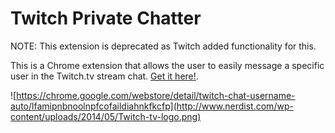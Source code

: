 Twitch Private Chatter
=====================================

NOTE: This extension is deprecated as Twitch added functionality for this.

This is a Chrome extension that allows the user to easily message a specific user in the Twitch.tv stream chat. [Get it here!](https://). 

![https://chrome.google.com/webstore/detail/twitch-chat-username-auto/lfamipnbnoolnpfcofaildiahnkfkcfp](http://www.nerdist.com/wp-content/uploads/2014/05/Twitch-tv-logo.png)
